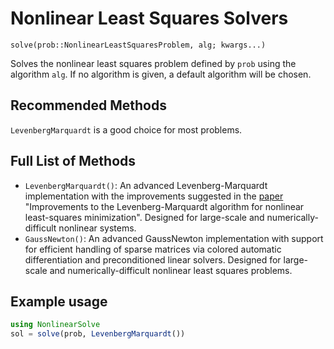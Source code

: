 # Nonlinear Least Squares Solvers

`solve(prob::NonlinearLeastSquaresProblem, alg; kwargs...)`

Solves the nonlinear least squares problem defined by `prob` using the algorithm
`alg`. If no algorithm is given, a default algorithm will be chosen.

## Recommended Methods

`LevenbergMarquardt` is a good choice for most problems.

## Full List of Methods

  - `LevenbergMarquardt()`: An advanced Levenberg-Marquardt implementation with the
    improvements suggested in the [paper](https://arxiv.org/abs/1201.5885) "Improvements to
    the Levenberg-Marquardt algorithm for nonlinear least-squares minimization". Designed for
    large-scale and numerically-difficult nonlinear systems.
  - `GaussNewton()`: An advanced GaussNewton implementation with support for efficient
    handling of sparse matrices via colored automatic differentiation and preconditioned
    linear solvers. Designed for large-scale and numerically-difficult nonlinear least squares
    problems.

## Example usage

```julia
using NonlinearSolve
sol = solve(prob, LevenbergMarquardt())
```
